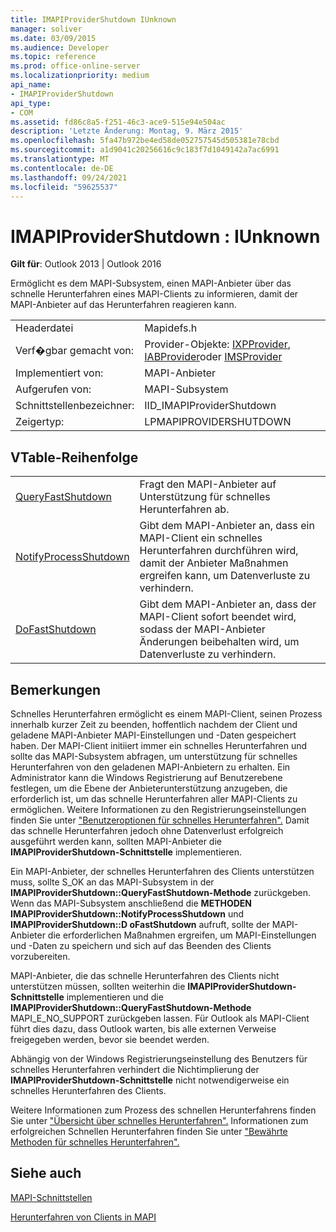 ```yaml
---
title: IMAPIProviderShutdown IUnknown
manager: soliver
ms.date: 03/09/2015
ms.audience: Developer
ms.topic: reference
ms.prod: office-online-server
ms.localizationpriority: medium
api_name:
- IMAPIProviderShutdown
api_type:
- COM
ms.assetid: fd86c8a5-f251-46c3-ace9-515e94e504ac
description: 'Letzte Änderung: Montag, 9. März 2015'
ms.openlocfilehash: 5fa47b972be4ed58de052757545d505381e78cbd
ms.sourcegitcommit: a1d9041c20256616c9c183f7d1049142a7ac6991
ms.translationtype: MT
ms.contentlocale: de-DE
ms.lasthandoff: 09/24/2021
ms.locfileid: "59625537"
---
```

# <a name="imapiprovidershutdown--iunknown"></a>IMAPIProviderShutdown : IUnknown

  
  
**Gilt für**: Outlook 2013 | Outlook 2016 
  
Ermöglicht es dem MAPI-Subsystem, einen MAPI-Anbieter über das schnelle Herunterfahren eines MAPI-Clients zu informieren, damit der MAPI-Anbieter auf das Herunterfahren reagieren kann.
  
|||
|:-----|:-----|
|Headerdatei  <br/> |Mapidefs.h  <br/> |
|Verf�gbar gemacht von:  <br/> |Provider-Objekte: [IXPProvider](ixpprovideriunknown.md), [IABProvider](iabprovideriunknown.md)oder [IMSProvider](imsprovideriunknown.md) <br/> |
|Implementiert von:  <br/> |MAPI-Anbieter  <br/> |
|Aufgerufen von:  <br/> |MAPI-Subsystem  <br/> |
|Schnittstellenbezeichner:  <br/> |IID_IMAPIProviderShutdown  <br/> |
|Zeigertyp:  <br/> |LPMAPIPROVIDERSHUTDOWN  <br/> |
   
## <a name="vtable-order"></a>VTable-Reihenfolge

|||
|:-----|:-----|
|[QueryFastShutdown](imapiprovidershutdown-queryfastshutdown.md) <br/> |Fragt den MAPI-Anbieter auf Unterstützung für schnelles Herunterfahren ab.  <br/> |
|[NotifyProcessShutdown](imapiprovidershutdown-notifyprocessshutdown.md) <br/> |Gibt dem MAPI-Anbieter an, dass ein MAPI-Client ein schnelles Herunterfahren durchführen wird, damit der Anbieter Maßnahmen ergreifen kann, um Datenverluste zu verhindern.  <br/> |
|[DoFastShutdown](imapiprovidershutdown-dofastshutdown.md) <br/> |Gibt dem MAPI-Anbieter an, dass der MAPI-Client sofort beendet wird, sodass der MAPI-Anbieter Änderungen beibehalten wird, um Datenverluste zu verhindern.  <br/> |
   
## <a name="remarks"></a>Bemerkungen

Schnelles Herunterfahren ermöglicht es einem MAPI-Client, seinen Prozess innerhalb kurzer Zeit zu beenden, hoffentlich nachdem der Client und geladene MAPI-Anbieter MAPI-Einstellungen und -Daten gespeichert haben. Der MAPI-Client initiiert immer ein schnelles Herunterfahren und sollte das MAPI-Subsystem abfragen, um unterstützung für schnelles Herunterfahren von den geladenen MAPI-Anbietern zu erhalten. Ein Administrator kann die Windows Registrierung auf Benutzerebene festlegen, um die Ebene der Anbieterunterstützung anzugeben, die erforderlich ist, um das schnelle Herunterfahren aller MAPI-Clients zu ermöglichen. Weitere Informationen zu den Registrierungseinstellungen finden Sie unter ["Benutzeroptionen für schnelles Herunterfahren".](fast-shutdown-user-options.md) Damit das schnelle Herunterfahren jedoch ohne Datenverlust erfolgreich ausgeführt werden kann, sollten MAPI-Anbieter die **IMAPIProviderShutdown-Schnittstelle** implementieren. 
  
Ein MAPI-Anbieter, der schnelles Herunterfahren des Clients unterstützen muss, sollte S_OK an das MAPI-Subsystem in der **IMAPIProviderShutdown::QueryFastShutdown-Methode** zurückgeben. Wenn das MAPI-Subsystem anschließend die **METHODEN IMAPIProviderShutdown::NotifyProcessShutdown** und **IMAPIProviderShutdown::D oFastShutdown** aufruft, sollte der MAPI-Anbieter die erforderlichen Maßnahmen ergreifen, um MAPI-Einstellungen und -Daten zu speichern und sich auf das Beenden des Clients vorzubereiten. 
  
MAPI-Anbieter, die das schnelle Herunterfahren des Clients nicht unterstützen müssen, sollten weiterhin die **IMAPIProviderShutdown-Schnittstelle** implementieren und die **IMAPIProviderShutdown::QueryFastShutdown-Methode** MAPI_E_NO_SUPPORT zurückgeben lassen. Für Outlook als MAPI-Client führt dies dazu, dass Outlook warten, bis alle externen Verweise freigegeben werden, bevor sie beendet werden. 
  
Abhängig von der Windows Registrierungseinstellung des Benutzers für schnelles Herunterfahren verhindert die Nichtimplierung der **IMAPIProviderShutdown-Schnittstelle** nicht notwendigerweise ein schnelles Herunterfahren des Clients. 
  
Weitere Informationen zum Prozess des schnellen Herunterfahrens finden Sie unter ["Übersicht über schnelles Herunterfahren".](fast-shutdown-overview.md) Informationen zum erfolgreichen Schnellen Herunterfahren finden Sie unter ["Bewährte Methoden für schnelles Herunterfahren".](best-practices-for-fast-shutdown.md)
  
## <a name="see-also"></a>Siehe auch



[MAPI-Schnittstellen](mapi-interfaces.md)
  
[Herunterfahren von Clients in MAPI](client-shutdown-in-mapi.md)

